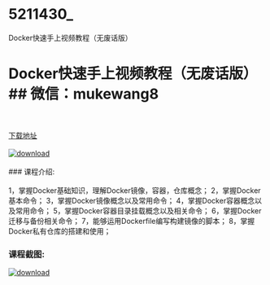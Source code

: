 # 5211430_
Docker快速手上视频教程（无废话版）
# Docker快速手上视频教程（无废话版）## 微信：mukewang8
<br/></br>[下载地址](http://www.36tz.cn/article/5211430 "下载地址")
<br/></br>[![download](http://36tz.cn/muke_img/2020_03_1-146-300x214.png "下载地址")](http://www.36tz.cn/article/5211430 "下载地址")
<br/></br>### 课程介绍:<br/></br>1，掌握Docker基础知识，理解Docker镜像，容器，仓库概念；
2，掌握Docker基本命令；
3，掌握Docker镜像概念以及常用命令；
4，掌握Docker容器概念以及常用命令；
5，掌握Docker容器目录挂载概念以及相关命令；
6，掌握Docker迁移与备份相关命令；
7，能够运用Dockerfile编写构建镜像的脚本；
8，掌握Docker私有仓库的搭建和使用；

### 课程截图:
[![download](http://36tz.cn/muke_img/2020_03_2-138.png "下载地址")](http://www.36tz.cn/article/5211430 "下载地址")
